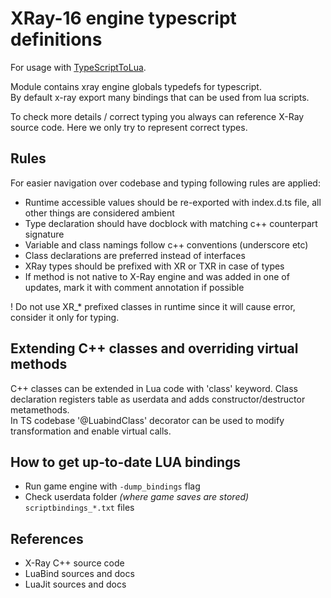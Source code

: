# XRay-16 engine typescript definitions

For usage with [TypeScriptToLua](https://typescripttolua.github.io/docs/getting-started).

<p>
Module contains xray engine globals typedefs for typescript. <br/>
By default x-ray export many bindings that can be used from lua scripts.

To check more details / correct typing you always can reference X-Ray source code.
Here we only try to represent correct types.
</p>

## Rules

For easier navigation over codebase and typing following rules are applied:

 - Runtime accessible values should be re-exported with index.d.ts file, all other things are considered ambient
 - Type declaration should have docblock with matching c++ counterpart signature
 - Variable and class namings follow c++ conventions (underscore etc)
 - Class declarations are preferred instead of interfaces
 - XRay types should be prefixed with XR or TXR in case of types
 - If method is not native to X-Ray engine and was added in one of updates, mark it with comment annotation if possible

! Do not use XR_* prefixed classes in runtime since it will cause error, consider it only for typing.

## Extending C++ classes and overriding virtual methods

<p>
C++ classes can be extended in Lua code with 'class' keyword. 
Class declaration registers table as userdata and adds constructor/destructor metamethods. <br/>
In TS codebase '@LuabindClass' decorator can be used to modify transformation and enable virtual calls.

</p>

## How to get up-to-date LUA bindings

- Run game engine with ```-dump_bindings``` flag
- Check userdata folder _(where game saves are stored)_ ```scriptbindings_*.txt``` files

## References

- X-Ray C++ source code
- LuaBind sources and docs
- LuaJit sources and docs
